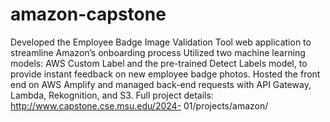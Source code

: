 # amazon-capstone

Developed the Employee Badge Image Validation Tool web application to streamline Amazon’s onboarding process
Utilized two machine learning models: AWS Custom Label and the pre-trained Detect Labels model, to provide instant feedback on new employee badge photos.
Hosted the front end on AWS Amplify and managed back-end requests with API Gateway, Lambda, Rekognition, and S3.
Full project details: http://www.capstone.cse.msu.edu/2024- 01/projects/amazon/

